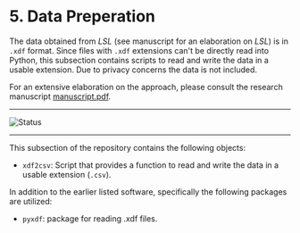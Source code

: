 # 5. Data Preperation
The data obtained from *LSL* (see manuscript for an elaboration on *LSL*) is in `.xdf` format. Since files with `.xdf` extensions can't be directly read into Python, this subsection contains scripts to read and write the data in a usable extension. Due to privacy concerns the data is not included.

For an extensive elaboration on the approach, please consult the research manuscript [manuscript.pdf](https://github.com/BartJanBoverhof/Masterthesis/tree/main/1.latex_manuscript).

---

![Status](https://img.shields.io/static/v1?label=Code+Status&message=Unfinished+and+Unexcecutable&color=red) 

---

This subsection of the repository contains the following objects: 
* `xdf2csv`: Script that provides a function to read and write the data in a usable extension (`.csv`).

In addition to the earlier listed software, specifically the following packages are utilized:  
- `pyxdf`: package for reading .xdf files.
